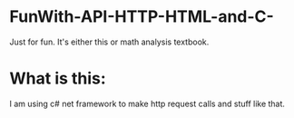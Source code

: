 # FunWith-API-HTTP-HTML-and-C-
Just for fun. It's either this or math analysis textbook.
# What is this: 
I am using c# net framework to make http request calls and stuff like that. 
